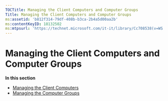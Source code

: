 ```yaml
---
TOCTitle: Managing the Client Computers and Computer Groups
Title: Managing the Client Computers and Computer Groups
ms:assetid: 'b812f314-79df-408b-b3ca-2b4a5d00aa2b'
ms:contentKeyID: 18132502
ms:mtpsurl: 'https://technet.microsoft.com/it-it/library/Cc708538(v=WS.10)'
---
```


Managing the Client Computers and Computer Groups
=================================================

**In this section**

-   [Managing the Client Computers](https://technet.microsoft.com/967b4952-2ac7-4df3-91d7-4e0f16d1875f)
-   [Managing the Computer Groups](https://technet.microsoft.com/a6eb0654-7d8c-4bc1-af8d-46cf8625b6ff)
